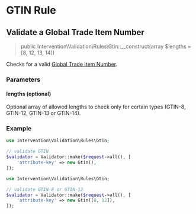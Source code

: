 # GTIN Rule
## Validate a Global Trade Item Number

> public Intervention\Validation\Rules\Gtin::__construct(array $lengths = [8, 12, 13, 14])

Checks for a valid [Global Trade Item Number](https://en.wikipedia.org/wiki/Global_Trade_Item_Number).

### Parameters

#### lengths (optional)

Optional array of allowed lengths to check only for certain types (GTIN-8, GTIN-12, GTIN-13 or GTIN-14).

### Example

```php
use Intervention\Validation\Rules\Gtin;

// validate GTIN
$validator = Validator::make($request->all(), [
    'attribute-key' => new Gtin(),
]);
```

```php
use Intervention\Validation\Rules\Gtin;

// validate GTIN-8 or GTIN-12
$validator = Validator::make($request->all(), [
    'attribute-key' => new Gtin([8, 12]),
]);
```

